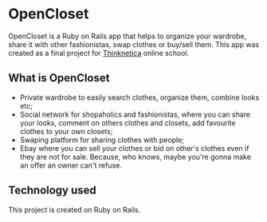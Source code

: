 # OpenCloset
OpenCloset is a Ruby on Rails app that helps to organize your wardrobe, share it with other fashionistas, swap clothes or buy/sell them. This app was created as a final project for [Thinknetica](http://www.thinknetica.com/) online school.

## What is OpenCloset
* Private wardrobe to easily search clothes, organize them, combine looks etc;
* Social network for shopaholics and fashionistas, where you can share your looks, comment on others clothes and closets, add favourite clothes to your own closets;
* Swaping platform for sharing clothes with people;
* Ebay where you can sell your clothes or bid on other's clothes even if they are not for sale. Because, who knows, maybe you're gonna make an offer an owner can't refuse.

## Technology used
This project is created on Ruby on Rails.



